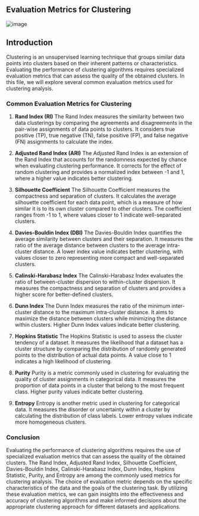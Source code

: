 ## Evaluation Metrics for Clustering
![image](https://github.com/fatihilhan42/Data_Science_Journey/assets/63750425/d51d15d6-e4fa-474c-ba17-5aea4d20c98a)

## Introduction

Clustering is an unsupervised learning technique that groups similar data points into clusters based on their inherent patterns or characteristics. Evaluating the performance of clustering algorithms requires specialized evaluation metrics that can assess the quality of the obtained clusters. In this file, we will explore several common evaluation metrics used for clustering analysis.

### Common Evaluation Metrics for Clustering
1. **Rand Index (RI)**
The Rand Index measures the similarity between two data clusterings by comparing the agreements and disagreements in the pair-wise assignments of data points to clusters. It considers true positive (TP), true negative (TN), false positive (FP), and false negative (FN) assignments to calculate the index.

2. **Adjusted Rand Index (ARI)**
The Adjusted Rand Index is an extension of the Rand Index that accounts for the randomness expected by chance when evaluating clustering performance. It corrects for the effect of random clustering and provides a normalized index between -1 and 1, where a higher value indicates better clustering.

3. **Silhouette Coefficient**
The Silhouette Coefficient measures the compactness and separation of clusters. It calculates the average silhouette coefficient for each data point, which is a measure of how similar it is to its own cluster compared to other clusters. The coefficient ranges from -1 to 1, where values closer to 1 indicate well-separated clusters.

4. **Davies-Bouldin Index (DBI)**
The Davies-Bouldin Index quantifies the average similarity between clusters and their separation. It measures the ratio of the average distance between clusters to the average intra-cluster distance. A lower index value indicates better clustering, with values closer to zero representing more compact and well-separated clusters.

5. **Calinski-Harabasz Index**
The Calinski-Harabasz Index evaluates the ratio of between-cluster dispersion to within-cluster dispersion. It measures the compactness and separation of clusters and provides a higher score for better-defined clusters.

6. **Dunn Index**
The Dunn Index measures the ratio of the minimum inter-cluster distance to the maximum intra-cluster distance. It aims to maximize the distance between clusters while minimizing the distance within clusters. Higher Dunn Index values indicate better clustering.

7. **Hopkins Statistic**
The Hopkins Statistic is used to assess the cluster tendency of a dataset. It measures the likelihood that a dataset has a cluster structure by comparing the distribution of randomly generated points to the distribution of actual data points. A value close to 1 indicates a high likelihood of clustering.

8. **Purity**
Purity is a metric commonly used in clustering for evaluating the quality of cluster assignments in categorical data. It measures the proportion of data points in a cluster that belong to the most frequent class. Higher purity values indicate better clustering.

9. **Entropy**
Entropy is another metric used in clustering for categorical data. It measures the disorder or uncertainty within a cluster by calculating the distribution of class labels. Lower entropy values indicate more homogeneous clusters.

### Conclusion
Evaluating the performance of clustering algorithms requires the use of specialized evaluation metrics that can assess the quality of the obtained clusters. The Rand Index, Adjusted Rand Index, Silhouette Coefficient, Davies-Bouldin Index, Calinski-Harabasz Index, Dunn Index, Hopkins Statistic, Purity, and Entropy are among the commonly used metrics for clustering analysis. The choice of evaluation metric depends on the specific characteristics of the data and the goals of the clustering task. By utilizing these evaluation metrics, we can gain insights into the effectiveness and accuracy of clustering algorithms and make informed decisions about the appropriate clustering approach for different datasets and applications.
